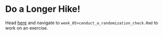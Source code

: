 # Do a Longer Hike! 

<!-- We don't want to get in the way of the flow that David has going for you right now -- keep on trucking. Sorry for the intermediate "coding" looking page. Perhaps use this as a chance to stretch and refocus?  -->

Head [here](http://datahub.berkeley.edu/hub/user-redirect/git-pull?repo=https://github.com/UCB-MIDS/w241&branch=master&urlpath=rstudio) and navigate to `week_05>conduct_a_randomization_check.Rmd` to work on an exercise.
